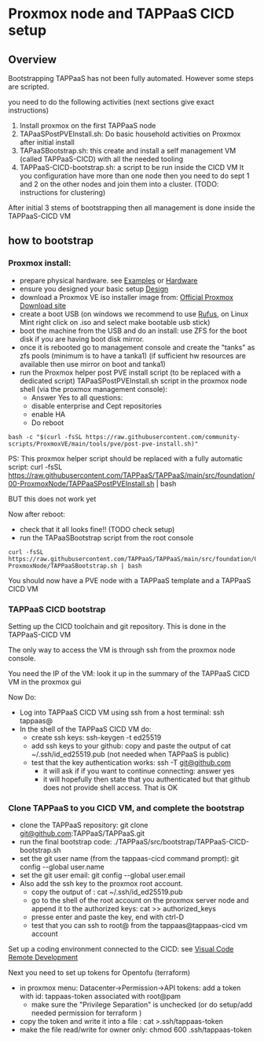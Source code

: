 
# Proxmox node and TAPPaaS CICD setup

## Overview


Bootstrapping TAPPaaS has not been fully automated. However some steps are scripted.

you need to do the following activities (next sections give exact instructions)

1) Install proxmox on the first TAPPaaS node
2) TAPaaSPostPVEInstall.sh: Do basic household activities on Proxmox after initial install
3) TAPaaSBootstrap.sh: this create and install a self management VM (called TAPPaaS-CICD) with all the needed tooling
4) TAPPaaS-CICD-bootstrap.sh: a script to be run inside the CICD VM
It you configuration have more than one node then you need to do sept 1 and 2 on the other nodes and join them into a cluster. (TODO: instructions for clustering)

After initial 3 stems of bootstrapping then all management is done inside the TAPPaaS-CICD VM

## how to bootstrap

### Proxmox install:

- prepare physical hardware. see [Examples](../../Documentation/Examples/README.md) or [Hardware](../../Documentation/Architecture/Hardware.md)
- ensure you designed your basic setup [Design](../../Documentation/Installation/README.md)
- download a Proxmox VE iso installer image from: [Official Proxmox Download site](https://www.proxmox.com/en/downloads)
- create a boot USB (on windows we recommend to use [Rufus](https://rufus.ie/en/), on Linux Mint right click on .iso and select make bootable usb stick)
- boot the machine from the USB and do an install: use ZFS for the boot disk if you are having boot disk mirror.
- once it is rebooted go to management console and create the "tanks" as zfs pools (minimum is to have a tanka1)
(if sufficient hw resources are available then use mirror on boot and tanka1)
- run the Proxmox helper post PVE install script (to be replaced with a dedicated script) TAPaaSPostPVEInstall.sh script in the proxmox node shell (via the proxmox management console): 
    - Answer Yes to all questions:
    - disable enterprise and Cept repositories
    - enable HA
    - Do reboot
```
bash -c "$(curl -fsSL https://raw.githubusercontent.com/community-scripts/ProxmoxVE/main/tools/pve/post-pve-install.sh)"
```

PS: This proxmox helper script should be replaced with a fully automatic script:
curl -fsSL https://raw.githubusercontent.com/TAPPaaS/TAPPaaS/main/src/foundation/00-ProxmoxNode/TAPPaaSPostPVEInstall.sh | bash

BUT this does not work yet

Now after reboot:
- check that it all looks fine!! (TODO check setup)
- run the TAPaaSBootstrap script from the root console
```
curl -fsSL  https://raw.githubusercontent.com/TAPPaaS/TAPPaaS/main/src/foundation/00-ProxmoxNode/TAPPaaSBootstrap.sh | bash
```
You should now have a PVE node with a TAPPaaS template and a TAPPaaS CICD VM

### TAPPaaS CICD bootstrap

Setting up the CICD toolchain and git repository. This is done in the TAPPaaS-CICD VM

The only way to access the VM is through ssh from the proxmox node console.

You need the IP of the VM: look it up in the summary of the TAPPaaS CICD VM in the proxmox gui

Now Do:

- Log into TAPPaaS CICD VM using ssh from a host terminal: ssh tappaas@<insert ip of CICD VM>
- In the shell of the TAPPaaS CICD VM do:
  - create ssh keys: ssh-keygen -t ed25519
  - add ssh keys to your github: copy and paste the output of cat ~/.ssh/id_ed25519.pub (not needed when TAPPaaS is public)
  - test that the key authentication works: ssh -T git@github.com
    - it will ask if if you want to continue connecting: answer yes
    - it will hopefully then state that you authenticated but that github does not provide shell access. That is OK

### Clone TAPPaaS to you CICD VM, and complete the bootstrap

  - clone the TAPPaaS repository: git clone git@github.com:TAPPaaS/TAPPaaS.git
  - run the final bootstrap code: ./TAPPaaS/src/bootstrap/TAPPaaS-CICD-bootstrap.sh
  - set the git user name (from the tappaas-cicd command prompt): git config --global user.name <your name> 
  - set the git user email: git config --global user.email <your email>
- Also add the ssh key to the proxmox root account.
  - copy the output of : cat ~/.ssh/id_ed25519.pub
  - go to the shell of the root account on the proxmox server node and append it to the authorized keys: cat >> authorized_keys
  - presse enter and paste the key, end with ctrl-D
  - test that you can ssh to root@<ip of proxmox server> from the tappaas@tappaas-cicd vm account

Set up a coding environment connected to the CICD: see [Visual Code Remote Development](./VC-RemoteDev.md)

Next you need to set up tokens for Opentofu (terraform)
- in proxmox menu: Datacenter->Permission->API tokens: add a token with id: tappaas-token associated with root@pam
  - make sure the "Privilege Separation" is unchecked (or do setup/add needed permission for terraform )
- copy the token and write it into a file : cat >.ssh/tappaas-token
- make the file read/write for owner only: chmod 600 .ssh/tappaas-token

